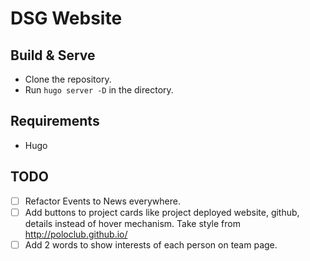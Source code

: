 # DSG Website

## Build & Serve
  * Clone the repository.
  * Run `hugo server -D` in the directory.

## Requirements
  * Hugo

## TODO

- [ ] Refactor Events to News everywhere.
- [ ] Add buttons to project cards like project deployed website, github, details instead of hover mechanism. Take style from http://poloclub.github.io/
- [ ] Add 2 words to show interests of each person on team page.
